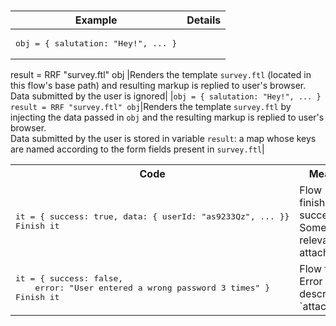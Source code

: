# 
 

|Example|Details|
|-|-|
|<pre>obj = { salutation: "Hey!", ... }
result = RRF "survey.ftl" obj
</pre>|Renders the template `survey.ftl` (located in this flow's base path) and resulting markup is replied to user's browser.<br/>Data submitted by the user is ignored|
|`obj = { salutation: "Hey!", ... }`<br/>`result = RRF "survey.ftl" obj`|Renders the template `survey.ftl` by injecting the data passed in `obj` and the resulting markup is replied to user's browser.<br/>Data submitted by the user is stored in variable `result`: a map whose keys are named according to the form fields present in `survey.ftl`|

<table>
	<tr><th>Code</th><th>Meaning</th></tr>
	<tr>
		<td>
<pre>it = { success: true, data: { userId: "as9233Qz", ... }}
Finish it</pre>
		</td>
		<td>Flow finished successfully. Some relevant data attached</td>
	</tr>
	<tr>
		<td>
<pre>it = { success: false,
    error: "User entered a wrong password 3 times" }
Finish it</pre>
		</td>
		<td>Flow failed. Error description `attached`</td>
	</tr>
</table>
